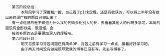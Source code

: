 
       第五阶段总结：
           本阶段学习了深搜和广搜，自己看了pick定理。还是有收获的，可以将上半年没有做出来的深广搜的题自己做出来了，
       有一点遗憾的是不知道为什么我的代码会比别人的长，要看看其他人的代码多学习，本周的题没有全部做完，很遗憾，会
       接着补题的还是要更加深入的理解吧。
       第六阶段计划：
           明天将要学习背包问题还有简单DP，背包之前有学习一点点，接着好好学习吧。
           由于两天时间没有做完题导致我的博客还没有写，先去写博客了。
